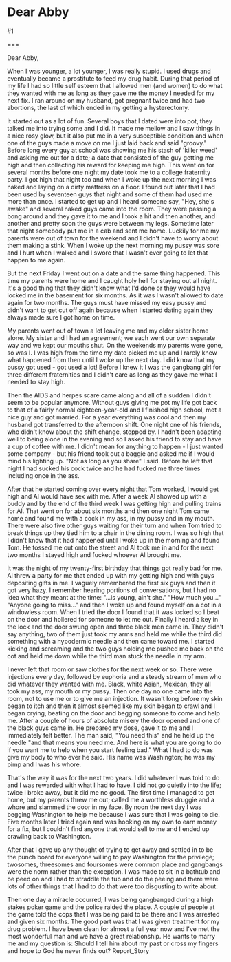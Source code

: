 Dear Abby
=========
#1 

===

Dear Abby, 

When I was younger, a lot younger, I was really stupid. I used drugs and eventually became a prostitute to feed my drug habit. During that period of my life I had so little self esteem that I allowed men (and women) to do what they wanted with me as long as they gave me the money I needed for my next fix. I ran around on my husband, got pregnant twice and had two abortions, the last of which ended in my getting a hysterectomy. 

It started out as a lot of fun. Several boys that I dated were into pot, they talked me into trying some and I did. It made me mellow and I saw things in a nice rosy glow, but it also put me in a very susceptible condition and when one of the guys made a move on me I just laid back and said "groovy." Before long every guy at school was showing me his stash of 'killer weed' and asking me out for a date; a date that consisted of the guy getting me high and then collecting his reward for keeping me high. This went on for several months before one night my date took me to a college fraternity party. I got high that night too and when I woke up the next morning I was naked and laying on a dirty mattress on a floor. I found out later that I had been used by seventeen guys that night and some of them had used me more than once. I started to get up and I heard someone say, "Hey, she's awake" and several naked guys came into the room. They were passing a bong around and they gave it to me and I took a hit and then another, and another and pretty soon the guys were between my legs. Sometime later that night somebody put me in a cab and sent me home. Luckily for me my parents were out of town for the weekend and I didn't have to worry about them making a stink. When I woke up the next morning my pussy was sore and I hurt when I walked and I swore that I wasn't ever going to let that happen to me again. 

But the next Friday I went out on a date and the same thing happened. This time my parents were home and I caught holy hell for staying out all night. It's a good thing that they didn't know what I'd done or they would have locked me in the basement for six months. As it was I wasn't allowed to date again for two months. The guys must have missed my easy pussy and didn't want to get cut off again because when I started dating again they always made sure I got home on time. 

My parents went out of town a lot leaving me and my older sister home alone. My sister and I had an agreement; we each went our own separate way and we kept our mouths shut. On the weekends my parents were gone, so was I. I was high from the time my date picked me up and I rarely knew what happened from then until I woke up the next day. I did know that my pussy got used - got used a lot! Before I knew it I was the gangbang girl for three different fraternities and I didn't care as long as they gave me what I needed to stay high. 

Then the AIDS and herpes scare came along and all of a sudden I didn't seem to be popular anymore. Without guys giving me pot my life got back to that of a fairly normal eighteen-year-old and I finished high school, met a nice guy and got married. For a year everything was cool and then my husband got transferred to the afternoon shift. One night one of his friends, who didn't know about the shift change, stopped by. I hadn't been adapting well to being alone in the evening and so I asked his friend to stay and have a cup of coffee with me. I didn't mean for anything to happen - I just wanted some company - but his friend took out a baggie and asked me if I would mind his lighting up. "Not as long as you share" I said. Before he left that night I had sucked his cock twice and he had fucked me three times including once in the ass. 

After that he started coming over every night that Tom worked, I would get high and Al would have sex with me. After a week Al showed up with a buddy and by the end of the third week I was getting high and pulling trains for Al. That went on for about six months and then one night Tom came home and found me with a cock in my ass, in my pussy and in my mouth. There were also five other guys waiting for their turn and when Tom tried to break things up they tied him to a chair in the dining room. I was so high that I didn't know that it had happened until I woke up in the morning and found Tom. He tossed me out onto the street and Al took me in and for the next two months I stayed high and fucked whoever Al brought me. 

It was the night of my twenty-first birthday that things got really bad for me. Al threw a party for me that ended up with my getting high and with guys depositing gifts in me. I vaguely remembered the first six guys and then it got very hazy. I remember hearing portions of conversations, but I had no idea what they meant at the time: "...is young, ain't she." "How much you..." "Anyone going to miss..." and then I woke up and found myself on a cot in a windowless room. When I tried the door I found that it was locked so I beat on the door and hollered for someone to let me out. Finally I heard a key in the lock and the door swung open and three black men came in. They didn't say anything, two of them just took my arms and held me while the third did something with a hypodermic needle and then came toward me. I started kicking and screaming and the two guys holding me pushed me back on the cot and held me down while the third man stuck the needle in my arm. 

I never left that room or saw clothes for the next week or so. There were injections every day, followed by euphoria and a steady stream of men who did whatever they wanted with me. Black, white Asian, Mexican, they all took my ass, my mouth or my pussy. Then one day no one came into the room, not to use me or to give me an injection. It wasn't long before my skin began to itch and then it almost seemed like my skin began to crawl and I began crying, beating on the door and begging someone to come and help me. After a couple of hours of absolute misery the door opened and one of the black guys came in. He prepared my dose, gave it to me and I immediately felt better. The man said, "You need this" and he held up the needle "and that means you need me. And here is what you are going to do if you want me to help when you start feeling bad." What I had to do was give my body to who ever he said. His name was Washington; he was my pimp and I was his whore. 

That's the way it was for the next two years. I did whatever I was told to do and I was rewarded with what I had to have. I did not go quietly into the life; twice I broke away, but it did me no good. The first time I managed to get home, but my parents threw me out; called me a worthless druggie and a whore and slammed the door in my face. By noon the next day I was begging Washington to help me because I was sure that I was going to die. Five months later I tried again and was hooking on my own to earn money for a fix, but I couldn't find anyone that would sell to me and I ended up crawling back to Washington. 

After that I gave up any thought of trying to get away and settled in to be the punch board for everyone willing to pay Washington for the privilege; twosomes, threesomes and foursomes were common place and gangbangs were the norm rather than the exception. I was made to sit in a bathtub and be peed on and I had to straddle the tub and do the peeing and there were lots of other things that I had to do that were too disgusting to write about. 

Then one day a miracle occurred; I was being gangbanged during a high stakes poker game and the police raided the place. A couple of people at the game told the cops that I was being paid to be there and I was arrested and given six months. The good part was that I was given treatment for my drug problem. I have been clean for almost a full year now and I've met the most wonderful man and we have a great relationship. He wants to marry me and my question is: Should I tell him about my past or cross my fingers and hope to God he never finds out? Report_Story 

